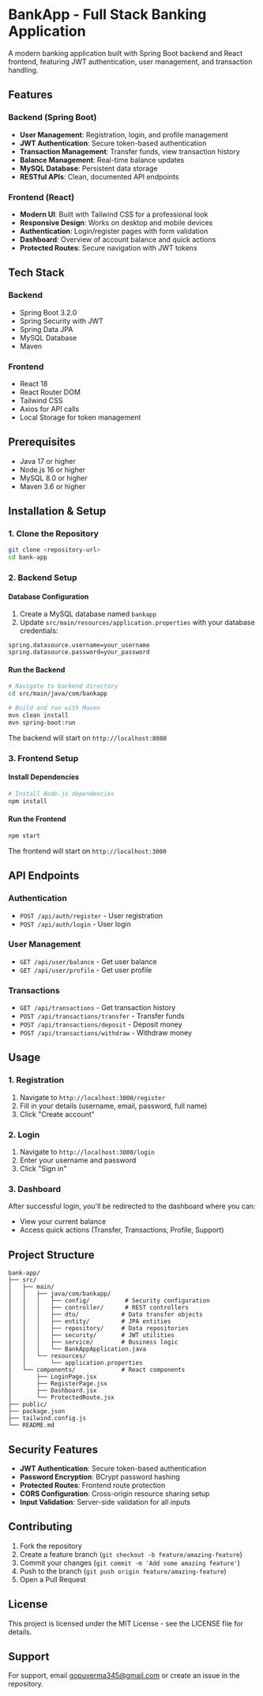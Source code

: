 # BankApp - Full Stack Banking Application

A modern banking application built with Spring Boot backend and React frontend, featuring JWT authentication, user management, and transaction handling.

## Features

### Backend (Spring Boot)
- **User Management**: Registration, login, and profile management
- **JWT Authentication**: Secure token-based authentication
- **Transaction Management**: Transfer funds, view transaction history
- **Balance Management**: Real-time balance updates
- **MySQL Database**: Persistent data storage
- **RESTful APIs**: Clean, documented API endpoints

### Frontend (React)
- **Modern UI**: Built with Tailwind CSS for a professional look
- **Responsive Design**: Works on desktop and mobile devices
- **Authentication**: Login/register pages with form validation
- **Dashboard**: Overview of account balance and quick actions
- **Protected Routes**: Secure navigation with JWT tokens

## Tech Stack

### Backend
- Spring Boot 3.2.0
- Spring Security with JWT
- Spring Data JPA
- MySQL Database
- Maven

### Frontend
- React 18
- React Router DOM
- Tailwind CSS
- Axios for API calls
- Local Storage for token management

## Prerequisites

- Java 17 or higher
- Node.js 16 or higher
- MySQL 8.0 or higher
- Maven 3.6 or higher

## Installation & Setup

### 1. Clone the Repository
```bash
git clone <repository-url>
cd bank-app
```

### 2. Backend Setup

#### Database Configuration
1. Create a MySQL database named `bankapp`
2. Update `src/main/resources/application.properties` with your database credentials:
```properties
spring.datasource.username=your_username
spring.datasource.password=your_password
```

#### Run the Backend
```bash
# Navigate to backend directory
cd src/main/java/com/bankapp

# Build and run with Maven
mvn clean install
mvn spring-boot:run
```

The backend will start on `http://localhost:8080`

### 3. Frontend Setup

#### Install Dependencies
```bash
# Install Node.js dependencies
npm install
```

#### Run the Frontend
```bash
npm start
```

The frontend will start on `http://localhost:3000`

## API Endpoints

### Authentication
- `POST /api/auth/register` - User registration
- `POST /api/auth/login` - User login

### User Management
- `GET /api/user/balance` - Get user balance
- `GET /api/user/profile` - Get user profile

### Transactions
- `GET /api/transactions` - Get transaction history
- `POST /api/transactions/transfer` - Transfer funds
- `POST /api/transactions/deposit` - Deposit money
- `POST /api/transactions/withdraw` - Withdraw money

## Usage

### 1. Registration
1. Navigate to `http://localhost:3000/register`
2. Fill in your details (username, email, password, full name)
3. Click "Create account"

### 2. Login
1. Navigate to `http://localhost:3000/login`
2. Enter your username and password
3. Click "Sign in"

### 3. Dashboard
After successful login, you'll be redirected to the dashboard where you can:
- View your current balance
- Access quick actions (Transfer, Transactions, Profile, Support)

## Project Structure

```
bank-app/
├── src/
│   ├── main/
│   │   ├── java/com/bankapp/
│   │   │   ├── config/          # Security configuration
│   │   │   ├── controller/      # REST controllers
│   │   │   ├── dto/            # Data transfer objects
│   │   │   ├── entity/         # JPA entities
│   │   │   ├── repository/     # Data repositories
│   │   │   ├── security/       # JWT utilities
│   │   │   ├── service/        # Business logic
│   │   │   └── BankAppApplication.java
│   │   └── resources/
│   │       └── application.properties
│   └── components/             # React components
│       ├── LoginPage.jsx
│       ├── RegisterPage.jsx
│       ├── Dashboard.jsx
│       └── ProtectedRoute.jsx
├── public/
├── package.json
├── tailwind.config.js
└── README.md
```

## Security Features

- **JWT Authentication**: Secure token-based authentication
- **Password Encryption**: BCrypt password hashing
- **Protected Routes**: Frontend route protection
- **CORS Configuration**: Cross-origin resource sharing setup
- **Input Validation**: Server-side validation for all inputs

## Contributing

1. Fork the repository
2. Create a feature branch (`git checkout -b feature/amazing-feature`)
3. Commit your changes (`git commit -m 'Add some amazing feature'`)
4. Push to the branch (`git push origin feature/amazing-feature`)
5. Open a Pull Request

## License

This project is licensed under the MIT License - see the LICENSE file for details.

## Support

For support, email gopuverma345@gmail.com or create an issue in the repository. 
